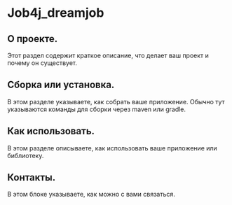 # Job4j_dreamjob

## О проекте. 
Этот раздел содержит краткое описание, 
что делает ваш проект и почему он существует.

## Сборка или установка. 
В этом разделе указываете, как собрать ваше приложение. 
Обычно тут указываются команды для сборки через maven или gradle.

## Как использовать. 
В этом разделе описываете, как использовать ваше приложение или библиотеку.

## Контакты.
В этом блоке указываете, как можно с вами связаться.